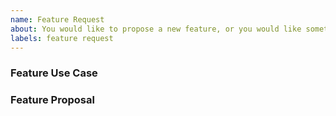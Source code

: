 ```yaml
---
name: Feature Request
about: You would like to propose a new feature, or you would like something to work differently.
labels: feature request
---
```


<!--
  Do you depend on this plugin? Please consider supporting its development by becoming a sponsor: https://github.com/wessberg/rollup-plugin-ts?sponsor=1
  Thanks ❤️
-->

### Feature Use Case

### Feature Proposal
